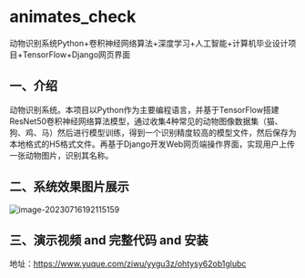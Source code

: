 # animates_check
动物识别系统Python+卷积神经网络算法+深度学习+人工智能+计算机毕业设计项目+TensorFlow+Django网页界面

## 一、介绍
动物识别系统。本项目以Python作为主要编程语言，并基于TensorFlow搭建ResNet50卷积神经网络算法模型，通过收集4种常见的动物图像数据集（猫、狗、鸡、马）然后进行模型训练，得到一个识别精度较高的模型文件，然后保存为本地格式的H5格式文件。再基于Django开发Web网页端操作界面，实现用户上传一张动物图片，识别其名称。
## 二、系统效果图片展示
![image-20230716192115159](https://github.com/user-attachments/assets/dfeb5cb7-439b-4dbe-a374-b5dfc9aa66c0)

## 三、演示视频 and 完整代码 and 安装
地址：https://www.yuque.com/ziwu/yygu3z/ohtysy62ob1glubc
